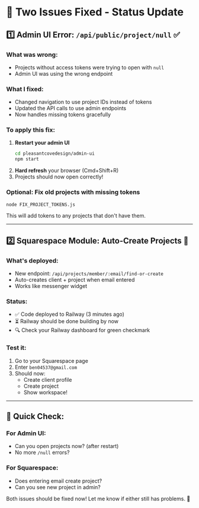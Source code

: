 # 🔧 Two Issues Fixed - Status Update

## 1️⃣ Admin UI Error: `/api/public/project/null` ✅

### What was wrong:
- Projects without access tokens were trying to open with `null`
- Admin UI was using the wrong endpoint

### What I fixed:
- Changed navigation to use project IDs instead of tokens
- Updated the API calls to use admin endpoints
- Now handles missing tokens gracefully

### To apply this fix:
1. **Restart your admin UI**
   ```bash
   cd pleasantcovedesign/admin-ui
   npm start
   ```
2. **Hard refresh** your browser (Cmd+Shift+R)
3. Projects should now open correctly!

### Optional: Fix old projects with missing tokens
```bash
node FIX_PROJECT_TOKENS.js
```
This will add tokens to any projects that don't have them.

---

## 2️⃣ Squarespace Module: Auto-Create Projects 🚀

### What's deployed:
- New endpoint: `/api/projects/member/:email/find-or-create`
- Auto-creates client + project when email entered
- Works like messenger widget

### Status:
- ✅ Code deployed to Railway (3 minutes ago)
- ⏳ Railway should be done building by now
- 🔍 Check your Railway dashboard for green checkmark

### Test it:
1. Go to your Squarespace page
2. Enter `ben04537@gmail.com`
3. Should now:
   - Create client profile
   - Create project
   - Show workspace!

---

## 🎯 Quick Check:

### For Admin UI:
- Can you open projects now? (after restart)
- No more `/null` errors?

### For Squarespace:
- Does entering email create project?
- Can you see new project in admin?

Both issues should be fixed now! Let me know if either still has problems. 🚀

